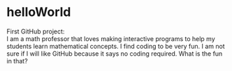 # helloWorld
First GitHub project:  
I am a math professor that loves making interactive programs to help my students learn mathematical concepts.  I find coding to be very fun.  I am not sure if I will like GitHub because it says no coding required.  What is the fun in that?
